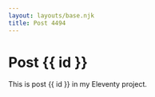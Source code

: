 ```yaml
---
layout: layouts/base.njk
title: Post 4494
---
```


# Post {{ id }}

This is post {{ id }} in my Eleventy project.
